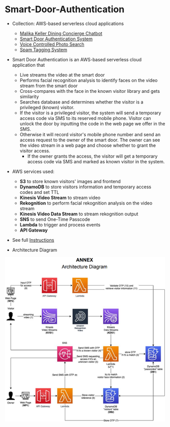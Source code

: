 # Smart-Door-Authentication
- Collection: AWS-based serverless cloud applications
    - [Malika Keller Dining Concierge Chatbot](https://github.com/HyperTars/Malika-Keller-Dining-Concierge-Chatbot)
    - [Smart Door Authentication System](https://github.com/HyperTars/Smart-Door-Authentication-System)
    - [Voice Controlled Photo Search](https://github.com/HyperTars/Voice-Controlled-Photo-Search)
    - [Spam Tagging System](https://github.com/HyperTars/Spam-Tagging-System)
 
- Smart Door Authentication is an AWS-based serverless cloud application that
    - Live streams the video at the smart door
    - Performs facial recognition analysis to identify faces on the video stream from the smart door
    - Cross-compares with the face in the known visitor library and gets similarity
    - Searches database and determines whether the visitor is a privileged (known) visitor. 
    - If the visitor is a privileged visitor, the system will send a temporary access code via SMS to its reserved mobile phone. Visitor can unlock the door by inputting the code in the web page we offer in the SMS.
    - Otherwise it will record visitor's mobile phone number and send an access request to the owner of the smart door. The owner can see the video stream in a web page and choose whether to grant the visitor access. 
        - If the owner grants the access, the visitor will get a temporary access code via SMS and marked as known visitor in the system.

- AWS services used:
    - **S3** to store known visitors' images and frontend
    - **DynamoDB** to store visitors information and temporary access codes and set TTL
    - **Kinesis Video Stream** to stream video
    - **Rekognition** to perform facial rekognition analysis on the video stream
    - **Kinesis Video Data Stream** to stream rekognition output
    - **SNS** to send One-Time Passcode
    - **Lambda** to trigger and process events
    - **API Gateway**

- See full [Instructions](Instruction.pdf)

- Architecture Diagram

![overview](architecture.png)
